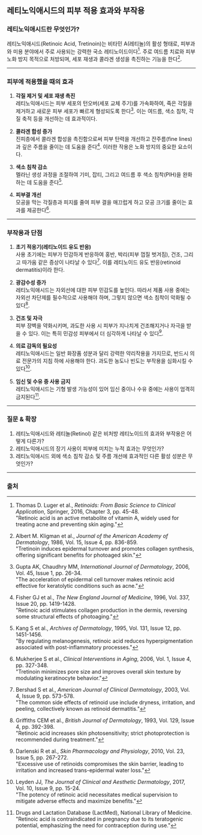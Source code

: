 ## 레티노익애시드의 피부 적용 효과와 부작용

### 레티노익애시드란 무엇인가?

레티노익애시드(Retinoic Acid, Tretinoin)는 비타민 A(레티놀)의 활성 형태로, 피부과와 미용 분야에서 주로 사용되는 강력한 국소 레티노이드이다[^1]. 주로 여드름 치료와 피부 노화 방지 목적으로 처방되며, 세포 재생과 콜라겐 생성을 촉진하는 기능을 한다[^2].

---

### 피부에 적용했을 때의 효과

1. **각질 제거 및 세포 재생 촉진**  
   레티노익애시드는 피부 세포의 턴오버(세포 교체 주기)를 가속화하여, 죽은 각질을 제거하고 새로운 피부 세포가 빠르게 형성되도록 한다[^3]. 이는 여드름, 색소 침착, 각질 축적 등을 개선하는 데 효과적이다.

2. **콜라겐 합성 증가**  
   진피층에서 콜라겐 합성을 촉진함으로써 피부 탄력을 개선하고 잔주름(fine lines)과 깊은 주름을 줄이는 데 도움을 준다[^4]. 이러한 작용은 노화 방지의 중요한 요소이다.

3. **색소 침착 감소**  
   멜라닌 생성 과정을 조절하여 기미, 잡티, 그리고 여드름 후 색소 침착(PIH)을 완화하는 데 도움을 준다[^5].

4. **피부결 개선**  
   모공을 막는 각질층과 피지를 줄여 피부 결을 매끄럽게 하고 모공 크기를 줄이는 효과를 제공한다[^6].

---

### 부작용과 단점

1. **초기 적응기(레티노이드 유도 반응)**  
   사용 초기에는 피부가 민감하게 반응하여 홍반, 박리(피부 껍질 벗겨짐), 건조, 그리고 따가움 같은 증상이 나타날 수 있다[^7]. 이를 레티노이드 유도 반응(retinoid dermatitis)이라 한다.

2. **광감수성 증가**  
   레티노익애시드는 자외선에 대한 피부 민감도를 높인다. 따라서 제품 사용 중에는 자외선 차단제를 필수적으로 사용해야 하며, 그렇지 않으면 색소 침착이 악화될 수 있다[^8].

3. **건조 및 자극**  
   피부 장벽을 약화시키며, 과도한 사용 시 피부가 지나치게 건조해지거나 자극을 받을 수 있다. 이는 특히 민감성 피부에서 더 심각하게 나타날 수 있다[^9].

4. **의료 감독의 필요성**  
   레티노익애시드는 일반 화장품 성분과 달리 강력한 약리작용을 가지므로, 반드시 의료 전문가의 지침 하에 사용해야 한다. 과도한 농도나 빈도는 부작용을 심화시킬 수 있다[^10].

5. **임신 및 수유 중 사용 금지**  
   레티노익애시드는 기형 발생 가능성이 있어 임신 중이나 수유 중에는 사용이 엄격히 금지된다[^11].

---

### 질문 & 확장

1. 레티노익애시드와 레티놀(Retinol) 같은 비처방 레티노이드의 효과와 부작용은 어떻게 다른가?  
2. 레티노익애시드의 장기 사용이 피부에 미치는 누적 효과는 무엇인가?  
3. 레티노익애시드 외에 색소 침착 감소 및 주름 개선에 효과적인 다른 활성 성분은 무엇인가?  

---

### 출처

[^1]: Thomas D. Luger et al., *Retinoids: From Basic Science to Clinical Application*, Springer, 2016, Chapter 3, pp. 45-48.  
    "Retinoic acid is an active metabolite of vitamin A, widely used for treating acne and preventing skin aging."

[^2]: Albert M. Kligman et al., *Journal of the American Academy of Dermatology*, 1986, Vol. 15, Issue 4, pp. 836-859.  
    "Tretinoin induces epidermal turnover and promotes collagen synthesis, offering significant benefits for photoaged skin."

[^3]: Gupta AK, Chaudhry MM, *International Journal of Dermatology*, 2006, Vol. 45, Issue 1, pp. 26-34.  
    "The acceleration of epidermal cell turnover makes retinoic acid effective for keratolytic conditions such as acne."

[^4]: Fisher GJ et al., *The New England Journal of Medicine*, 1996, Vol. 337, Issue 20, pp. 1419-1428.  
    "Retinoic acid stimulates collagen production in the dermis, reversing some structural effects of photoaging."

[^5]: Kang S et al., *Archives of Dermatology*, 1995, Vol. 131, Issue 12, pp. 1451-1456.  
    "By regulating melanogenesis, retinoic acid reduces hyperpigmentation associated with post-inflammatory processes."

[^6]: Mukherjee S et al., *Clinical Interventions in Aging*, 2006, Vol. 1, Issue 4, pp. 327-348.  
    "Tretinoin minimizes pore size and improves overall skin texture by modulating keratinocyte behavior."

[^7]: Bershad S et al., *American Journal of Clinical Dermatology*, 2003, Vol. 4, Issue 9, pp. 573-578.  
    "The common side effects of retinoid use include dryness, irritation, and peeling, collectively known as retinoid dermatitis."

[^8]: Griffiths CEM et al., *British Journal of Dermatology*, 1993, Vol. 129, Issue 4, pp. 392-398.  
    "Retinoic acid increases skin photosensitivity; strict photoprotection is recommended during treatment."

[^9]: Darlenski R et al., *Skin Pharmacology and Physiology*, 2010, Vol. 23, Issue 5, pp. 267-272.  
    "Excessive use of retinoids compromises the skin barrier, leading to irritation and increased trans-epidermal water loss."

[^10]: Leyden JJ, *The Journal of Clinical and Aesthetic Dermatology*, 2017, Vol. 10, Issue 9, pp. 15-24.  
    "The potency of retinoic acid necessitates medical supervision to mitigate adverse effects and maximize benefits."

[^11]: Drugs and Lactation Database (LactMed), National Library of Medicine.  
    "Retinoic acid is contraindicated in pregnancy due to its teratogenic potential, emphasizing the need for contraception during use."
